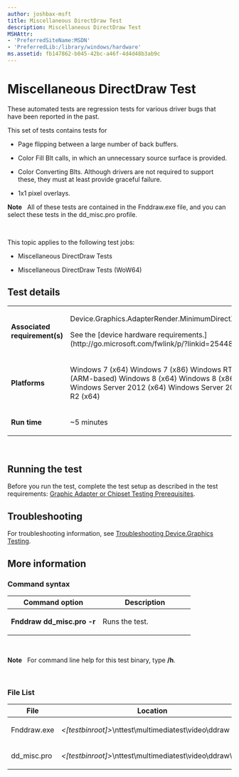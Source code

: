 ```yaml
---
author: joshbax-msft
title: Miscellaneous DirectDraw Test
description: Miscellaneous DirectDraw Test
MSHAttr:
- 'PreferredSiteName:MSDN'
- 'PreferredLib:/library/windows/hardware'
ms.assetid: fb147862-b045-42bc-a46f-4d4d48b3ab9c
---
```


# Miscellaneous DirectDraw Test


These automated tests are regression tests for various driver bugs that have been reported in the past.

This set of tests contains tests for

-   Page flipping between a large number of back buffers.

-   Color Fill Blt calls, in which an unnecessary source surface is provided.

-   Color Converting Blts. Although drivers are not required to support these, they must at least provide graceful failure.

-   1x1 pixel overlays.

**Note**  
All of these tests are contained in the Fnddraw.exe file, and you can select these tests in the dd\_misc.pro profile.

 

This topic applies to the following test jobs:

-   Miscellaneous DirectDraw Tests

-   Miscellaneous DirectDraw Tests (WoW64)

## Test details


<table>
<colgroup>
<col width="50%" />
<col width="50%" />
</colgroup>
<tbody>
<tr class="odd">
<td><p><strong>Associated requirement(s)</strong></p></td>
<td><p>Device.Graphics.AdapterRender.MinimumDirectXLevel</p>
<p>See the [device hardware requirements.](http://go.microsoft.com/fwlink/p/?linkid=254483)</p></td>
</tr>
<tr class="even">
<td><p><strong>Platforms</strong></p></td>
<td><p>Windows 7 (x64) Windows 7 (x86) Windows RT (ARM-based) Windows 8 (x64) Windows 8 (x86) Windows Server 2012 (x64) Windows Server 2008 R2 (x64)</p></td>
</tr>
<tr class="odd">
<td><p><strong>Run time</strong></p></td>
<td><p>~5 minutes</p></td>
</tr>
</tbody>
</table>

 

## Running the test


Before you run the test, complete the test setup as described in the test requirements: [Graphic Adapter or Chipset Testing Prerequisites](graphic-adapter-or-chipset-testing-prerequisites.md).

## Troubleshooting


For troubleshooting information, see [Troubleshooting Device.Graphics Testing](troubleshooting-devicegraphics-testing.md).

## More information


### Command syntax

<table>
<colgroup>
<col width="50%" />
<col width="50%" />
</colgroup>
<thead>
<tr class="header">
<th>Command option</th>
<th>Description</th>
</tr>
</thead>
<tbody>
<tr class="odd">
<td><p><strong>Fnddraw dd_misc.pro -r</strong></p></td>
<td><p>Runs the test.</p></td>
</tr>
</tbody>
</table>

 

**Note**  
For command line help for this test binary, type **/h**.

 

### File List

<table>
<colgroup>
<col width="50%" />
<col width="50%" />
</colgroup>
<thead>
<tr class="header">
<th>File</th>
<th>Location</th>
</tr>
</thead>
<tbody>
<tr class="odd">
<td><p>Fnddraw.exe</p></td>
<td><p><em>&lt;[testbinroot]&gt;</em>\nttest\multimediatest\video\ddraw</p></td>
</tr>
<tr class="even">
<td><p>dd_misc.pro</p></td>
<td><p><em>&lt;[testbinroot]&gt;</em>\nttest\multimediatest\video\ddraw\pro</p></td>
</tr>
</tbody>
</table>

 

 

 







